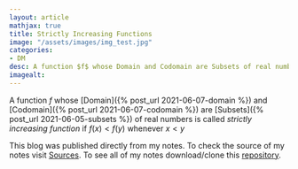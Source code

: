 ```yaml
---
layout: article
mathjax: true
title: Strictly Increasing Functions
image: "/assets/images/img_test.jpg"
categories:
- DM
desc: A function $f$ whose Domain and Codomain are Subsets of real numbers is called strictly increasing function if $f(x) < f(y)$ whenever $x < y$ 
imagealt: 
---
```


A function $f$ whose [Domain]({% post_url 2021-06-07-domain %}) and [Codomain]({% post_url 2021-06-07-codomain %}) are [Subsets]({% post_url 2021-06-05-subsets %}) of real numbers is called *strictly increasing function* if $f(x) < f(y)$ whenever $x < y$


































































































































































































































































































































































This blog was published directly from my notes.
To check the source of my notes visit [Sources](sources.html).
To see all of my notes download/clone this [repository](https://github.com/bovem/CS).
